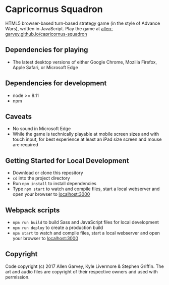 # Capricornus Squadron

HTML5 browser-based turn-based strategy game (in the style of Advance Wars), written in JavaScript. Play the game at [allen-garvey.github.io/capricornus-squadron](https://allen-garvey.github.io/capricornus-squadron/)


## Dependencies for playing

* The latest desktop versions of either Google Chrome, Mozilla Firefox, Apple Safari, or Microsoft Edge


## Dependencies for development

* node >= 8.11
* npm


## Caveats

* No sound in Microsoft Edge
* While the game is technically playable at mobile screen sizes and with touch input, for best experience at least an iPad size screen and mouse are required


## Getting Started for Local Development

* Download or clone this repository
* `cd` into the project directory
* Run `npm install` to install dependencies
* Type `npm start` to watch and compile files, start a local webserver and open your browser to [localhost:3000](http://localhost:3000)

## Webpack scripts

* `npm run build` to build Sass and JavaScript files for local development
* `npm run deploy` to create a production build
* `npm start` to watch and compile files, start a local webserver and open your browser to [localhost:3000](http://localhost:3000)


## Copyright

Code copyright (c) 2017 Allen Garvey, Kyle Livermore & Stephen Griffin. The art and audio files are copyright of their respective owners and used with permission.